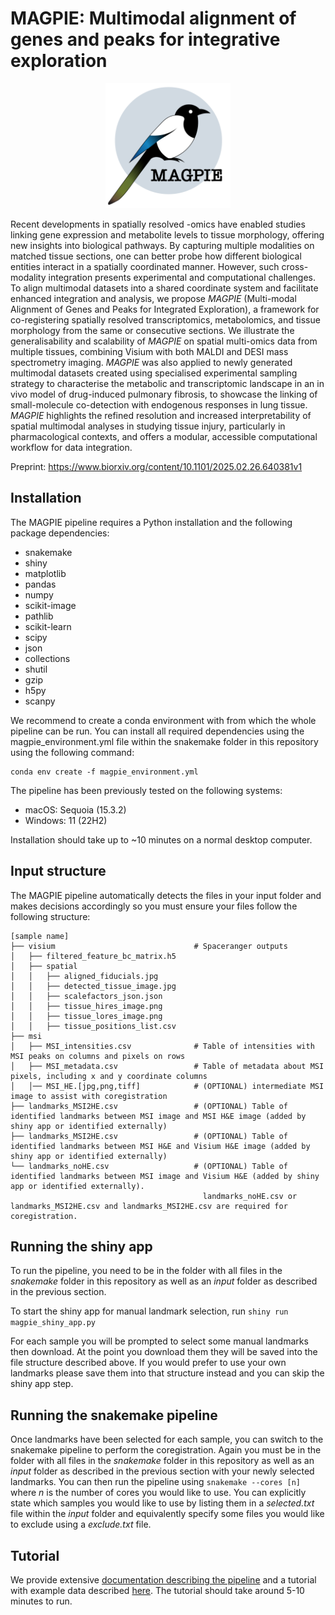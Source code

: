 # MAGPIE: Multimodal alignment of genes and peaks for integrative exploration
<p align="center">
<img src="figures/magpie_logo.png" width="200">
</p>

Recent developments in spatially resolved -omics have enabled studies linking gene expression and metabolite levels to tissue morphology, offering new insights into biological pathways. By capturing multiple modalities on matched tissue sections, one can better probe how different biological entities interact in a spatially coordinated manner. However, such cross-modality integration presents experimental and computational challenges. 
To align multimodal datasets into a shared coordinate system and facilitate enhanced integration and analysis, we propose *MAGPIE* (Multi-modal Alignment of Genes and Peaks for Integrated Exploration), a framework for co-registering spatially resolved transcriptomics, metabolomics, and tissue morphology from the same or consecutive sections. 
We illustrate the generalisability and scalability of *MAGPIE* on spatial multi-omics data from multiple tissues, combining Visium with both MALDI and DESI mass spectrometry imaging. *MAGPIE* was also applied to newly generated multimodal datasets created using specialised experimental sampling strategy to characterise the metabolic and transcriptomic landscape in an in vivo model of drug-induced pulmonary fibrosis, to showcase the linking of small-molecule co-detection with endogenous responses in lung tissue.
*MAGPIE* highlights the refined resolution and increased interpretability of spatial multimodal analyses in studying tissue injury, particularly in pharmacological contexts, and offers a modular, accessible computational workflow for data integration.

Preprint: https://www.biorxiv.org/content/10.1101/2025.02.26.640381v1

## Installation

The MAGPIE pipeline requires a Python installation and the following package dependencies:
* snakemake
* shiny
* matplotlib
* pandas
* numpy
* scikit-image
* pathlib
* scikit-learn
* scipy
* json
* collections
* shutil
* gzip
* h5py
* scanpy

We recommend to create a conda environment with from which the whole pipeline can be run. You can install all required dependencies using the magpie_environment.yml file within the snakemake folder in this repository using the following command:
```
conda env create -f magpie_environment.yml
```

The pipeline has been previously tested on the following systems:
* macOS: Sequoia (15.3.2)
* Windows: 11 (22H2)

Installation should take up to ~10 minutes on a normal desktop computer.

## Input structure

The MAGPIE pipeline automatically detects the files in your input folder and makes decisions accordingly so you must ensure your files follow the following structure:

    [sample name]
    ├── visium                               # Spaceranger outputs
    │   ├── filtered_feature_bc_matrix.h5
    │   ├── spatial
    │   │   ├── aligned_fiducials.jpg
    │   │   ├── detected_tissue_image.jpg
    │   │   ├── scalefactors_json.json
    │   │   ├── tissue_hires_image.png
    │   │   ├── tissue_lores_image.png
    │   │   ├── tissue_positions_list.csv
    ├── msi                    
    │   ├── MSI_intensities.csv              # Table of intensities with MSI peaks on columns and pixels on rows
    │   ├── MSI_metadata.csv                 # Table of metadata about MSI pixels, including x and y coordinate columns
    │   │── MSI_HE.[jpg,png,tiff]            # (OPTIONAL) intermediate MSI image to assist with coregistration
    ├── landmarks_MSI2HE.csv                 # (OPTIONAL) Table of identified landmarks between MSI image and MSI H&E image (added by shiny app or identified externally)
    ├── landmarks_MSI2HE.csv                 # (OPTIONAL) Table of identified landmarks between MSI H&E and Visium H&E image (added by shiny app or identified externally)
    └── landmarks_noHE.csv                   # (OPTIONAL) Table of identified landmarks between MSI image and Visium H&E (added by shiny app or identified externally). 
                                               landmarks_noHE.csv or landmarks_MSI2HE.csv and landmarks_MSI2HE.csv are required for coregistration.
    


## Running the shiny app

To run the pipeline, you need to be in the folder with all files in the _snakemake_ folder in this repository as well as an _input_ folder as described in the previous section.

To start the shiny app for manual landmark selection, run ``` shiny run magpie_shiny_app.py ```

For each sample you will be prompted to select some manual landmarks then download. At the point you download them they will be saved into the file structure described above. If you would prefer to use your own landmarks please save them into that structure instead and you can skip the shiny app step.

## Running the snakemake pipeline

Once landmarks have been selected for each sample, you can switch to the snakemake pipeline to perform the coregistration. Again you must be in the folder with all files in the _snakemake_ folder in this repository as well as an _input_ folder as described in the previous section with your newly selected landmarks. You can then run the pipeline using ``` snakemake --cores [n] ``` where _n_ is the number of cores you would like to use. You can explicitly state which samples you would like to use by listing them in a *selected.txt* file within the *input* folder and equivalently specify some files you would like to exclude using a *exclude.txt* file.

## Tutorial

We provide extensive [documentation describing the pipeline](https://core-bioinformatics.github.io/magpie/) and a tutorial with example data described [here](https://core-bioinformatics.github.io/magpie/tutorial/SMA_tutorial.html). The tutorial should take around 5-10 minutes to run. 
